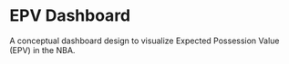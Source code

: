 # EPV Dashboard
A conceptual dashboard design to visualize Expected Possession Value (EPV) in the NBA.
